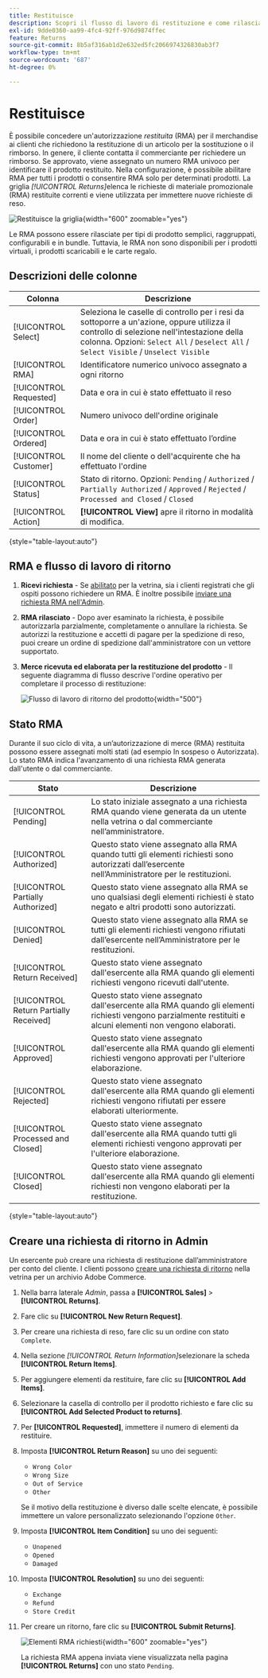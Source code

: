 ```yaml
---
title: Restituisce
description: Scopri il flusso di lavoro di restituzione e come rilasciare l’autorizzazione per la merce restituita.
exl-id: 9dde0360-aa99-4fc4-92ff-976d9874ffec
feature: Returns
source-git-commit: 8b5af316ab1d2e632ed5fc2066974326830ab3f7
workflow-type: tm+mt
source-wordcount: '687'
ht-degree: 0%

---
```


# Restituisce

È possibile concedere un&#39;autorizzazione _restituita_ (RMA) per il merchandise ai clienti che richiedono la restituzione di un articolo per la sostituzione o il rimborso. In genere, il cliente contatta il commerciante per richiedere un rimborso. Se approvato, viene assegnato un numero RMA univoco per identificare il prodotto restituito. Nella configurazione, è possibile abilitare RMA per tutti i prodotti o consentire RMA solo per determinati prodotti. La griglia _[!UICONTROL Returns]_&#x200B;elenca le richieste di materiale promozionale (RMA) restituite correnti e viene utilizzata per immettere nuove richieste di reso.

![Restituisce la griglia](./assets/return.png){width="600" zoomable="yes"}

Le RMA possono essere rilasciate per tipi di prodotto semplici, raggruppati, configurabili e in bundle. Tuttavia, le RMA non sono disponibili per i prodotti virtuali, i prodotti scaricabili e le carte regalo.

## Descrizioni delle colonne

| Colonna | Descrizione |
|--- |--- |
| [!UICONTROL Select] | Seleziona le caselle di controllo per i resi da sottoporre a un&#39;azione, oppure utilizza il controllo di selezione nell&#39;intestazione della colonna. Opzioni: `Select All` / `Deselect All` / `Select Visible` / `Unselect Visible` |
| [!UICONTROL RMA] | Identificatore numerico univoco assegnato a ogni ritorno |
| [!UICONTROL Requested] | Data e ora in cui è stato effettuato il reso |
| [!UICONTROL Order] | Numero univoco dell&#39;ordine originale |
| [!UICONTROL Ordered] | Data e ora in cui è stato effettuato l’ordine |
| [!UICONTROL Customer] | Il nome del cliente o dell&#39;acquirente che ha effettuato l&#39;ordine |
| [!UICONTROL Status] | Stato di ritorno. Opzioni: `Pending` / `Authorized` / `Partially Authorized` / `Approved` / `Rejected` / `Processed and Closed` / `Closed` |
| [!UICONTROL Action] | **[!UICONTROL View]** apre il ritorno in modalità di modifica. |

{style="table-layout:auto"}

## RMA e flusso di lavoro di ritorno

1. **Ricevi richiesta** - Se [abilitato](rma-configure.md#enable-rmas-for-your-store) per la vetrina, sia i clienti registrati che gli ospiti possono richiedere un RMA. È inoltre possibile [inviare una richiesta RMA nell&#39;Admin](#create-a-return-request-in-the-admin).

2. **RMA rilasciato** - Dopo aver esaminato la richiesta, è possibile autorizzarla parzialmente, completamente o annullare la richiesta. Se autorizzi la restituzione e accetti di pagare per la spedizione di reso, puoi creare un ordine di spedizione dall&#39;amministratore con un vettore supportato.

3. **Merce ricevuta ed elaborata per la restituzione del prodotto** - Il seguente diagramma di flusso descrive l&#39;ordine operativo per completare il processo di restituzione:

   ![Flusso di lavoro di ritorno del prodotto](./assets/workflow-customer-returns.png){width="500"}

## Stato RMA

Durante il suo ciclo di vita, a un’autorizzazione di merce (RMA) restituita possono essere assegnati molti stati (ad esempio In sospeso o Autorizzata). Lo stato RMA indica l&#39;avanzamento di una richiesta RMA generata dall&#39;utente o dal commerciante.

| Stato | Descrizione |
|--- |--- |
| [!UICONTROL Pending] | Lo stato iniziale assegnato a una richiesta RMA quando viene generata da un utente nella vetrina o dal commerciante nell’amministratore. |
| [!UICONTROL Authorized] | Questo stato viene assegnato alla RMA quando tutti gli elementi richiesti sono autorizzati dall’esercente nell’Amministratore per le restituzioni. |
| [!UICONTROL Partially Authorized] | Questo stato viene assegnato alla RMA se uno qualsiasi degli elementi richiesti è stato negato e altri prodotti sono autorizzati. |
| [!UICONTROL Denied] | Questo stato viene assegnato alla RMA se tutti gli elementi richiesti vengono rifiutati dall’esercente nell’Amministratore per le restituzioni. |
| [!UICONTROL Return Received] | Questo stato viene assegnato dall&#39;esercente alla RMA quando gli elementi richiesti vengono ricevuti dall&#39;utente. |
| [!UICONTROL Return Partially Received] | Questo stato viene assegnato dall&#39;esercente alla RMA quando gli elementi richiesti vengono parzialmente restituiti e alcuni elementi non vengono elaborati. |
| [!UICONTROL Approved] | Questo stato viene assegnato dall&#39;esercente alla RMA quando gli elementi richiesti vengono approvati per l&#39;ulteriore elaborazione. |
| [!UICONTROL Rejected] | Questo stato viene assegnato dall&#39;esercente alla RMA quando gli elementi richiesti vengono rifiutati per essere elaborati ulteriormente. |
| [!UICONTROL Processed and Closed] | Questo stato viene assegnato dall&#39;esercente alla RMA quando tutti gli elementi richiesti vengono approvati per l&#39;ulteriore elaborazione. |
| [!UICONTROL Closed] | Questo stato viene assegnato dall&#39;esercente alla RMA quando gli elementi richiesti non vengono elaborati per la restituzione. |

{style="table-layout:auto"}

## Creare una richiesta di ritorno in Admin

Un esercente può creare una richiesta di restituzione dall’amministratore per conto del cliente. I clienti possono [creare una richiesta di ritorno](rma-customer-experience.md) nella vetrina per un archivio Adobe Commerce.

1. Nella barra laterale _Admin_, passa a **[!UICONTROL Sales]** > **[!UICONTROL Returns]**.

1. Fare clic su **[!UICONTROL New Return Request]**.

1. Per creare una richiesta di reso, fare clic su un ordine con stato `Complete`.

1. Nella sezione _[!UICONTROL Return Information]_&#x200B;selezionare la scheda **[!UICONTROL Return Items]**.

1. Per aggiungere elementi da restituire, fare clic su **[!UICONTROL Add Items]**.

1. Selezionare la casella di controllo per il prodotto richiesto e fare clic su **[!UICONTROL Add Selected Product to returns]**.

1. Per **[!UICONTROL Requested]**, immettere il numero di elementi da restituire.

1. Imposta **[!UICONTROL Return Reason]** su uno dei seguenti:

   - `Wrong Color`
   - `Wrong Size`
   - `Out of Service`
   - `Other`

   Se il motivo della restituzione è diverso dalle scelte elencate, è possibile immettere un valore personalizzato selezionando l&#39;opzione `Other`.

1. Imposta **[!UICONTROL Item Condition]** su uno dei seguenti:

   - `Unopened`
   - `Opened`
   - `Damaged`

1. Imposta **[!UICONTROL Resolution]** su uno dei seguenti:

   - `Exchange`
   - `Refund`
   - `Store Credit`

1. Per creare un ritorno, fare clic su **[!UICONTROL Submit Returns]**.

   ![Elementi RMA richiesti](./assets/return-item-request.png){width="600" zoomable="yes"}

   La richiesta RMA appena inviata viene visualizzata nella pagina **[!UICONTROL Returns]** con uno stato `Pending`.
